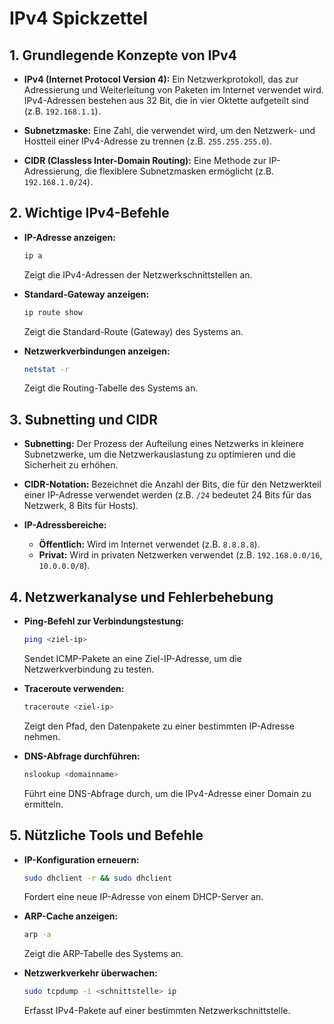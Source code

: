 # IPv4 Spickzettel



## 1. Grundlegende Konzepte von IPv4

- **IPv4 (Internet Protocol Version 4):**
  Ein Netzwerkprotokoll, das zur Adressierung und Weiterleitung von Paketen im Internet verwendet wird. IPv4-Adressen bestehen aus 32 Bit, die in vier Oktette aufgeteilt sind (z.B. `192.168.1.1`).

- **Subnetzmaske:**
  Eine Zahl, die verwendet wird, um den Netzwerk- und Hostteil einer IPv4-Adresse zu trennen (z.B. `255.255.255.0`).

- **CIDR (Classless Inter-Domain Routing):**
  Eine Methode zur IP-Adressierung, die flexiblere Subnetzmasken ermöglicht (z.B. `192.168.1.0/24`).

## 2. Wichtige IPv4-Befehle

- **IP-Adresse anzeigen:**
  ```bash
  ip a
  ```
  Zeigt die IPv4-Adressen der Netzwerkschnittstellen an.

- **Standard-Gateway anzeigen:**
  ```bash
  ip route show
  ```
  Zeigt die Standard-Route (Gateway) des Systems an.

- **Netzwerkverbindungen anzeigen:**
  ```bash
  netstat -r
  ```
  Zeigt die Routing-Tabelle des Systems an.

## 3. Subnetting und CIDR

- **Subnetting:**
  Der Prozess der Aufteilung eines Netzwerks in kleinere Subnetzwerke, um die Netzwerkauslastung zu optimieren und die Sicherheit zu erhöhen.

- **CIDR-Notation:**
  Bezeichnet die Anzahl der Bits, die für den Netzwerkteil einer IP-Adresse verwendet werden (z.B. `/24` bedeutet 24 Bits für das Netzwerk, 8 Bits für Hosts).

- **IP-Adressbereiche:**
  - **Öffentlich:** Wird im Internet verwendet (z.B. `8.8.8.8`).
  - **Privat:** Wird in privaten Netzwerken verwendet (z.B. `192.168.0.0/16`, `10.0.0.0/8`).

## 4. Netzwerkanalyse und Fehlerbehebung

- **Ping-Befehl zur Verbindungstestung:**
  ```bash
  ping <ziel-ip>
  ```
  Sendet ICMP-Pakete an eine Ziel-IP-Adresse, um die Netzwerkverbindung zu testen.

- **Traceroute verwenden:**
  ```bash
  traceroute <ziel-ip>
  ```
  Zeigt den Pfad, den Datenpakete zu einer bestimmten IP-Adresse nehmen.

- **DNS-Abfrage durchführen:**
  ```bash
  nslookup <domainname>
  ```
  Führt eine DNS-Abfrage durch, um die IPv4-Adresse einer Domain zu ermitteln.

## 5. Nützliche Tools und Befehle

- **IP-Konfiguration erneuern:**
  ```bash
  sudo dhclient -r && sudo dhclient
  ```
  Fordert eine neue IP-Adresse von einem DHCP-Server an.

- **ARP-Cache anzeigen:**
  ```bash
  arp -a
  ```
  Zeigt die ARP-Tabelle des Systems an.

- **Netzwerkverkehr überwachen:**
  ```bash
  sudo tcpdump -i <schnittstelle> ip
  ```
  Erfasst IPv4-Pakete auf einer bestimmten Netzwerkschnittstelle.
